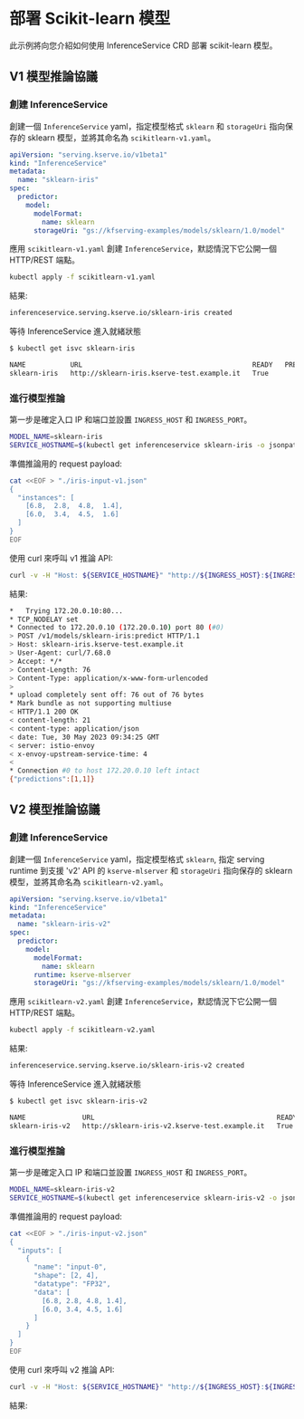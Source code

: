 # 部署 Scikit-learn 模型

此示例將向您介紹如何使用 InferenceService CRD 部署 scikit-learn 模型。

## V1 模型推論協議

### 創建 InferenceService

創建一個 `InferenceService` yaml，指定模型格式 `sklearn` 和 `storageUri` 指向保存的 sklearn 模型，並將其命名為 `scikitlearn-v1.yaml`。

```yaml title="scikitlearn-v1.yaml"
apiVersion: "serving.kserve.io/v1beta1"
kind: "InferenceService"
metadata:
  name: "sklearn-iris"
spec:
  predictor:
    model:
      modelFormat:
        name: sklearn
      storageUri: "gs://kfserving-examples/models/sklearn/1.0/model"
```

應用 `scikitlearn-v1.yaml` 創建 `InferenceService`，默認情況下它公開一個 HTTP/REST 端點。

```bash
kubectl apply -f scikitlearn-v1.yaml
```

結果:

```bash
inferenceservice.serving.kserve.io/sklearn-iris created
```

等待 InferenceService 進入就緒狀態

```bash
$ kubectl get isvc sklearn-iris

NAME           URL                                          READY   PREV   LATEST   PREVROLLEDOUTREVISION   LATESTREADYREVISION                    AGE
sklearn-iris   http://sklearn-iris.kserve-test.example.it   True           100                              sklearn-iris-predictor-default-00001   29s
```

### 進行模型推論

第一步是確定入口 IP 和端口並設置 `INGRESS_HOST` 和 `INGRESS_PORT`。

```bash
MODEL_NAME=sklearn-iris
SERVICE_HOSTNAME=$(kubectl get inferenceservice sklearn-iris -o jsonpath='{.status.url}' | cut -d "/" -f 3)
```

準備推論用的 request payload:

```bash
cat <<EOF > "./iris-input-v1.json"
{
  "instances": [
    [6.8,  2.8,  4.8,  1.4],
    [6.0,  3.4,  4.5,  1.6]
  ]
}
EOF
```

使用 curl 來呼叫 v1 推論 API:

```bash
curl -v -H "Host: ${SERVICE_HOSTNAME}" "http://${INGRESS_HOST}:${INGRESS_PORT}/v1/models/sklearn-iris:predict" -d @./iris-input-v1.json
```

結果:

```bash hl_lines="21"
*   Trying 172.20.0.10:80...
* TCP_NODELAY set
* Connected to 172.20.0.10 (172.20.0.10) port 80 (#0)
> POST /v1/models/sklearn-iris:predict HTTP/1.1
> Host: sklearn-iris.kserve-test.example.it
> User-Agent: curl/7.68.0
> Accept: */*
> Content-Length: 76
> Content-Type: application/x-www-form-urlencoded
> 
* upload completely sent off: 76 out of 76 bytes
* Mark bundle as not supporting multiuse
< HTTP/1.1 200 OK
< content-length: 21
< content-type: application/json
< date: Tue, 30 May 2023 09:34:25 GMT
< server: istio-envoy
< x-envoy-upstream-service-time: 4
< 
* Connection #0 to host 172.20.0.10 left intact
{"predictions":[1,1]}
```

## V2 模型推論協議

### 創建 InferenceService


創建一個 `InferenceService` yaml，指定模型格式 `sklearn`, 指定 serving runtime 到支援 'v2' API 的 `kserve-mlserver` 和 `storageUri` 指向保存的 sklearn 模型，並將其命名為 `scikitlearn-v2.yaml`。

```yaml title="scikitlearn-v2.yaml" hl_lines="10"
apiVersion: "serving.kserve.io/v1beta1"
kind: "InferenceService"
metadata:
  name: "sklearn-iris-v2"
spec:
  predictor:
    model:
      modelFormat:
        name: sklearn
      runtime: kserve-mlserver
      storageUri: "gs://kfserving-examples/models/sklearn/1.0/model"
```

應用 `scikitlearn-v2.yaml` 創建 `InferenceService`，默認情況下它公開一個 HTTP/REST 端點。

```bash
kubectl apply -f scikitlearn-v2.yaml
```

結果:

```bash
inferenceservice.serving.kserve.io/sklearn-iris-v2 created
```

等待 InferenceService 進入就緒狀態

```bash
$ kubectl get isvc sklearn-iris-v2

NAME              URL                                             READY   PREV   LATEST   PREVROLLEDOUTREVISION   LATESTREADYREVISION                       AGE
sklearn-iris-v2   http://sklearn-iris-v2.kserve-test.example.it   True           100                              sklearn-iris-v2-predictor-default-00001   19s
```

### 進行模型推論

第一步是確定入口 IP 和端口並設置 `INGRESS_HOST` 和 `INGRESS_PORT`。

```bash
MODEL_NAME=sklearn-iris-v2
SERVICE_HOSTNAME=$(kubectl get inferenceservice sklearn-iris-v2 -o jsonpath='{.status.url}' | cut -d "/" -f 3)
```

準備推論用的 request payload:

```bash
cat <<EOF > "./iris-input-v2.json"
{
  "inputs": [
    {
      "name": "input-0",
      "shape": [2, 4],
      "datatype": "FP32",
      "data": [
        [6.8, 2.8, 4.8, 1.4],
        [6.0, 3.4, 4.5, 1.6]
      ]
    }
  ]
}
EOF
```

使用 curl 來呼叫 v2 推論 API:

```bash
curl -v -H "Host: ${SERVICE_HOSTNAME}" "http://${INGRESS_HOST}:${INGRESS_PORT}/v2/models/sklearn-iris-v2/infer" -d @./iris-input-v2.json
```

結果:
